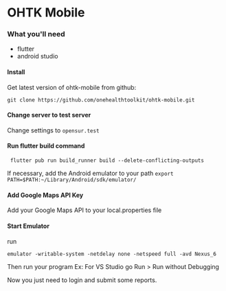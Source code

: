 # OHTK Mobile

### What you'll need

- flutter
- android studio

#### Install

Get latest version of ohtk-mobile from github:

```git clone https://github.com/onehealthtoolkit/ohtk-mobile.git```


#### Change server to test server
Change settings to 
```opensur.test```

#### Run flutter build command
```	flutter pub run build_runner build --delete-conflicting-outputs```

If necessary, add the Android emulator to your path
```export PATH=$PATH:~/Library/Android/sdk/emulator/```

#### Add Google Maps API Key
Add your Google Maps API to your local.properties file

#### Start Emulator
run

```emulator -writable-system -netdelay none -netspeed full -avd Nexus_6```

Then run your program
Ex: For VS Studio go Run > Run without Debugging

Now you just need to login and submit some reports. 